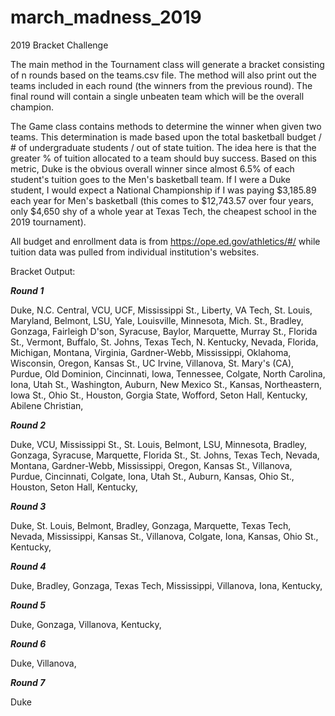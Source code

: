 # march_madness_2019

2019 Bracket Challenge

The main method in the Tournament class will generate a bracket consisting of n rounds based on the teams.csv file. The method will also print out the teams included in each round (the winners from the previous round). The final round will contain a single unbeaten team which will be the overall champion.

The Game class contains methods to determine the winner when given two teams. This determination is made based upon the total basketball budget / # of undergraduate students / out of state tuition.  The idea here is that the greater % of tuition allocated to a team should buy success.  Based on this metric, Duke is the obvious overall winner since almost 6.5% of each student's tuition goes to the Men's basketball team.  If I were a Duke student, I would expect a National Championship if I was paying $3,185.89 each year for Men's basketball (this comes to $12,743.57 over four years, only $4,650 shy of a whole year at Texas Tech, the cheapest school in the 2019 tournament).

All budget and enrollment data is from https://ope.ed.gov/athletics/#/ while tuition data was pulled from individual institution's websites.

Bracket Output:

***Round 1***

Duke,
N.C. Central,
VCU,
UCF,
Mississippi St.,
Liberty,
VA Tech,
St. Louis,
Maryland,
Belmont,
LSU,
Yale,
Louisville,
Minnesota,
Mich. St.,
Bradley,
Gonzaga,
Fairleigh D'son,
Syracuse,
Baylor,
Marquette,
Murray St.,
Florida St.,
Vermont,
Buffalo,
St. Johns,
Texas Tech,
N. Kentucky,
Nevada,
Florida,
Michigan,
Montana,
Virginia,
Gardner-Webb,
Mississippi,
Oklahoma,
Wisconsin,
Oregon,
Kansas St.,
UC Irvine,
Villanova,
St. Mary's (CA),
Purdue,
Old Dominion,
Cincinnati,
Iowa,
Tennessee,
Colgate,
North Carolina,
Iona,
Utah St.,
Washington,
Auburn,
New Mexico St.,
Kansas,
Northeastern,
Iowa St.,
Ohio St.,
Houston,
Gorgia State,
Wofford,
Seton Hall,
Kentucky,
Abilene Christian,

***Round 2***

Duke,
VCU,
Mississippi St.,
St. Louis,
Belmont,
LSU,
Minnesota,
Bradley,
Gonzaga,
Syracuse,
Marquette,
Florida St.,
St. Johns,
Texas Tech,
Nevada,
Montana,
Gardner-Webb,
Mississippi,
Oregon,
Kansas St.,
Villanova,
Purdue,
Cincinnati,
Colgate,
Iona,
Utah St.,
Auburn,
Kansas,
Ohio St.,
Houston,
Seton Hall,
Kentucky,

***Round 3***

Duke,
St. Louis,
Belmont,
Bradley,
Gonzaga,
Marquette,
Texas Tech,
Nevada,
Mississippi,
Kansas St.,
Villanova,
Colgate,
Iona,
Kansas,
Ohio St.,
Kentucky,

***Round 4***

Duke,
Bradley,
Gonzaga,
Texas Tech,
Mississippi,
Villanova,
Iona,
Kentucky,

***Round 5***

Duke,
Gonzaga,
Villanova,
Kentucky,

***Round 6***

Duke,
Villanova,

***Round 7***

Duke
